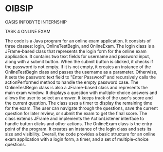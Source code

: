 # OIBSIP
OASIS INFOBYTE INTERNSHIP

TASK 4
ONLINE EXAM

The  code is a Java program for an online exam application. It consists of three classes: login, OnlineTestBegin, and OnlineExam.
The login class is a JFrame-based class that represents the login form for the online exam application. It contains two text fields for username and password input, along with a submit button. When the submit button is clicked, it checks if the password is not empty. If it is not empty, it creates an instance of the OnlineTestBegin class and passes the username as a parameter. Otherwise, it sets the password text field to "Enter Password" and recursively calls the actionPerformed method to handle the empty password case.
The OnlineTestBegin class is also a JFrame-based class and represents the main exam window. It displays a question with multiple-choice answers and allows the user to select an answer. It keeps track of the user's score and the current question. The class uses a timer to display the remaining time for the exam. The user can navigate through the questions, save the current question for later review, or submit the exam to get the final score. The class extends JFrame and implements the ActionListener interface to handle button clicks and other actions.
The OnlineExam class is the entry point of the program. It creates an instance of the login class and sets its size and visibility.
Overall, the code provides a basic structure for an online exam application with a login form, a timer, and a set of multiple-choice questions.
